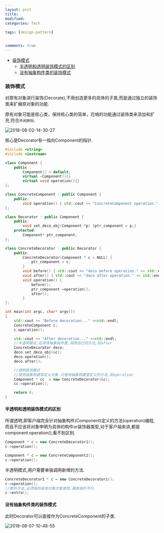 ```yaml
---
layout: post
title:
modified:
categories: Tech
 
tags: [design-pattern]

  
comments: true
---
```

<!-- TOC -->

- [装饰模式](#装饰模式)
    - [半透明和透明装饰模式的区别](#半透明和透明装饰模式的区别)
    - [没有抽象构件类的装饰模式](#没有抽象构件类的装饰模式)

<!-- /TOC -->

### 装饰模式

对原有对象进行装饰(Decorate),不用创造更多的具体的子类,而是通过独立的装饰类来扩展原对象的功能.

原有对象可能是核心类，保持核心类的简单，花哨的功能通过装饰类来添加和扩充,符合`开闭原则`.

![2018-08-02-14-30-27](https://images-1257933000.cos.ap-chengdu.myqcloud.com/2018-08-02-14-30-27.png)


核心是Decorator有一指向Component的指针.

```cpp
#include <string>
#include <iostream>

class Component {
	public :
		Component() = default;
		virtual ~Component(){}
		virtual void operation(){}
};

class ConcreteComponent : public Component {
	public:
		void operation() { std::cout << "ConcreteComponent operation." << std::endl;}
};

class Decorator : public Component {
	public:
		void set_deco_obj(Component *p) {ptr_component = p;}
	protected:
		Component* ptr_component;
};

class ConcreteDecorator : public Decorator {
	public:
		ConcreteDecorator(Component * c = NULL) {
			ptr_component = c;
		}
		void before() { std::cout << "deco before operation." << std::endl;}
		void after() { std::cout << "deco after operation." << std::endl;}
		void operation() { 
			before();
			ptr_component->operation();
			after();
		}
};

int main(int argc, char* argv[])
{
	std::cout << "Before decoration..." <<std::endl;
	ConcreteComponent c;
	c.operation();

	std::cout << "After decoration..." <<std::endl;
	//半透明模式,在具体抽象构件里,调用自己的方法,如after
	ConcreteDecorator deco;
	deco.set_deco_obj(&c);
	deco.operation();
	deco.after();

	//透明装饰模式
	//使用抽象构建来定义对象.只使用抽象构建里定义的方法,如operation
	Component * cc  = new ConcreteDecorator(&c);
	cc->operation();

	return 0;
}

```

#### 半透明和透明装饰模式的区别

所谓透明,即客户端完全针对抽象构件(Component)定义的方法(operation)编程,而且不应该将对象申明为具体的构件or装饰器类型,对于客户端来讲,都是component.operation(),看不到区别.

```cpp
Component * c = new ConcreteDecorator1();
c->operation();

Component * c = new ConcreteComponent2();
c->operation();

```

半透明模式,用户需要单独调用新增的方法.

```cpp
ConcreteDecorator1 * c = new ConcreteDecorator1();
c->operation();
//额外方法,必须指向具体对象才能使用,基类指针不行.
c->extra();
```

#### 没有抽象构件类的装饰模式

此时Decorator可以直接作为ConcreteComponent的子类.

![2018-08-07-10-48-55](https://images-1257933000.cos.ap-chengdu.myqcloud.com/2018-08-07-10-48-55.png)

